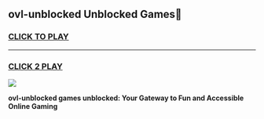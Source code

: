 
## ovl-unblocked Unblocked Games👋
<h3>
<a href="https://news.freeplayer.one?title=ovl-unblocked&ref=16F">CLICK TO PLAY</a></h3>
<hr>

<h3>
<a href="https://news.freeplayer.one?title=ovl-unblocked&ref=16F">CLICK 2 PLAY</a>
  
</h3>

<a href="https://news.freeplayer.one?title=ovl-unblocked&ref=16F/"><img src="https://clearcache.store/games.png"></a>


**ovl-unblocked games unblocked: Your Gateway to Fun and Accessible Online Gaming**
